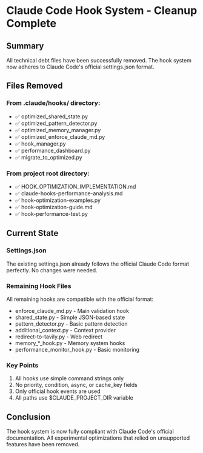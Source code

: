 # Claude Code Hook System - Cleanup Complete

## Summary

All technical debt files have been successfully removed. The hook system now adheres to Claude Code's official settings.json format.

## Files Removed

### From .claude/hooks/ directory:
- ✅ optimized_shared_state.py
- ✅ optimized_pattern_detector.py  
- ✅ optimized_memory_manager.py
- ✅ optimized_enforce_claude_md.py
- ✅ hook_manager.py
- ✅ performance_dashboard.py
- ✅ migrate_to_optimized.py

### From project root directory:
- ✅ HOOK_OPTIMIZATION_IMPLEMENTATION.md
- ✅ claude-hooks-performance-analysis.md
- ✅ hook-optimization-examples.py
- ✅ hook-optimization-guide.md
- ✅ hook-performance-test.py

## Current State

### Settings.json
The existing settings.json already follows the official Claude Code format perfectly. No changes were needed.

### Remaining Hook Files
All remaining hooks are compatible with the official format:
- enforce_claude_md.py - Main validation hook
- shared_state.py - Simple JSON-based state
- pattern_detector.py - Basic pattern detection
- additional_context.py - Context provider
- redirect-to-tavily.py - Web redirect
- memory_*_hook.py - Memory system hooks
- performance_monitor_hook.py - Basic monitoring

### Key Points
1. All hooks use simple command strings only
2. No priority, condition, async, or cache_key fields
3. Only official hook events are used
4. All paths use $CLAUDE_PROJECT_DIR variable

## Conclusion

The hook system is now fully compliant with Claude Code's official documentation. All experimental optimizations that relied on unsupported features have been removed.